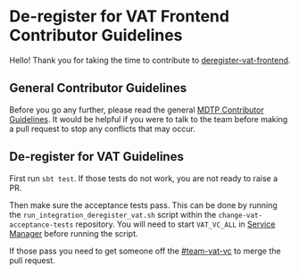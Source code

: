 # De-register for VAT Frontend Contributor Guidelines

Hello! Thank you for taking the time to contribute to [deregister-vat-frontend](https://github.com/hmrc/deregister-vat-frontend).

## General Contributor Guidelines

Before you go any further, please read the general [MDTP Contributor Guidelines](https://github.com/hmrc/mdtp-contributor-guidelines/blob/master/CONTRIBUTING.md).
It would be helpful if you were to talk to the team before making a pull request to stop any conflicts that may occur.

## De-register for VAT Guidelines

First run `sbt test`. If those tests do not work, you are not ready to raise a PR.

Then make sure the acceptance tests pass. This can be done by running the `run_integration_deregister_vat.sh` script within
the `change-vat-acceptance-tests` repository. You will need to start `VAT_VC_ALL` in [Service Manager](https://github.com/hmrc/service-manager) before running the script.

If those pass you need to get someone off the [#team-vat-vc](https://hmrcdigital.slack.com/messages/team-vat-vc/) to merge the pull request.
